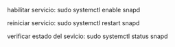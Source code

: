 habilitar servicio:
sudo systemctl enable snapd

reiniciar servicio:
sudo systemctl restart snapd

verificar estado del sevicio:
sudo systemctl status snapd

